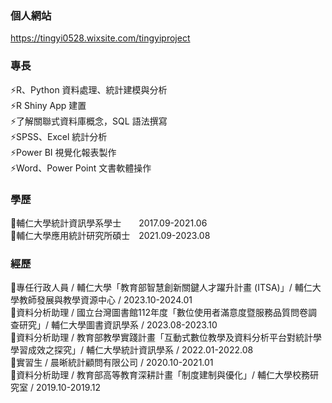 ### 個人網站 ###
<https://tingyi0528.wixsite.com/tingyiproject>

### 專長 ###
⚡R、Python 資料處理、統計建模與分析\
⚡R Shiny App 建置\
⚡了解關聯式資料庫概念，SQL 語法撰寫\
⚡SPSS、Excel 統計分析\
⚡Power BI 視覺化報表製作\
⚡Word、Power Point 文書軟體操作

### 學歷 ###
🏫輔仁大學統計資訊學系學士　　2017.09-2021.06\
🏫輔仁大學應用統計研究所碩士　2021.09-2023.08

### 經歷 ###
🌱專任行政人員 / 輔仁大學「教育部智慧創新關鍵人才躍升計畫 (ITSA)」/ 輔仁大學教師發展與教學資源中心 / 2023.10-2024.01\
🌱資料分析助理 / 國立台灣圖書館112年度「數位使用者滿意度暨服務品質問卷調查研究」/ 輔仁大學圖書資訊學系 / 2023.08-2023.10\
🌱資料分析助理 / 教育部教學實踐計畫「互動式數位教學及資料分析平台對統計學學習成效之探究」/ 輔仁大學統計資訊學系 / 2022.01-2022.08\
🌱實習生 / 晨晰統計顧問有限公司 / 2020.10-2021.01\
🌱資料分析助理 / 教育部高等教育深耕計畫「制度建制與優化」/ 輔仁大學校務研究室 / 2019.10-2019.12
